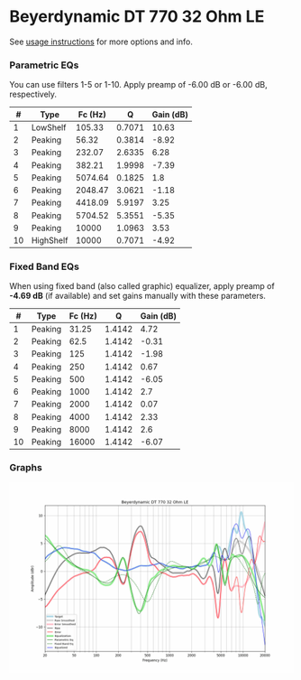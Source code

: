# Beyerdynamic DT 770 32 Ohm LE
See [usage instructions](https://github.com/jaakkopasanen/AutoEq#usage) for more options and info.

### Parametric EQs
You can use filters 1-5 or 1-10. Apply preamp of -6.00 dB or -6.00 dB, respectively.

|   # | Type      |   Fc (Hz) |      Q |   Gain (dB) |
|-----|-----------|-----------|--------|-------------|
|   1 | LowShelf  |    105.33 | 0.7071 |       10.63 |
|   2 | Peaking   |     56.32 | 0.3814 |       -8.92 |
|   3 | Peaking   |    232.07 | 2.6335 |        6.28 |
|   4 | Peaking   |    382.21 | 1.9998 |       -7.39 |
|   5 | Peaking   |   5074.64 | 0.1825 |        1.8  |
|   6 | Peaking   |   2048.47 | 3.0621 |       -1.18 |
|   7 | Peaking   |   4418.09 | 5.9197 |        3.25 |
|   8 | Peaking   |   5704.52 | 5.3551 |       -5.35 |
|   9 | Peaking   |  10000    | 1.0963 |        3.53 |
|  10 | HighShelf |  10000    | 0.7071 |       -4.92 |

### Fixed Band EQs
When using fixed band (also called graphic) equalizer, apply preamp of **-4.69 dB** (if available) and set gains manually with these parameters.

|   # | Type    |   Fc (Hz) |      Q |   Gain (dB) |
|-----|---------|-----------|--------|-------------|
|   1 | Peaking |     31.25 | 1.4142 |        4.72 |
|   2 | Peaking |     62.5  | 1.4142 |       -0.31 |
|   3 | Peaking |    125    | 1.4142 |       -1.98 |
|   4 | Peaking |    250    | 1.4142 |        0.67 |
|   5 | Peaking |    500    | 1.4142 |       -6.05 |
|   6 | Peaking |   1000    | 1.4142 |        2.7  |
|   7 | Peaking |   2000    | 1.4142 |        0.07 |
|   8 | Peaking |   4000    | 1.4142 |        2.33 |
|   9 | Peaking |   8000    | 1.4142 |        2.6  |
|  10 | Peaking |  16000    | 1.4142 |       -6.07 |

### Graphs
![](./Beyerdynamic%20DT%20770%2032%20Ohm%20LE.png)
